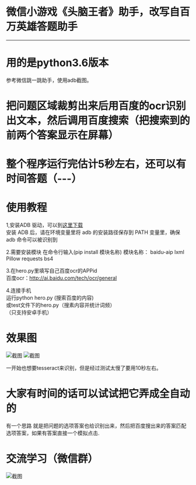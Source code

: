 # 微信小游戏《头脑王者》助手，改写自百万英雄答题助手
----------------------------------------------------------------------------------------------

# 用的是python3.6版本
参考微信跳一跳助手，使用adb截图。

# 把问题区域裁剪出来后用百度的ocr识别出文本，然后调用百度搜索（把搜索到的前两个答案显示在屏幕）

# 整个程序运行完估计5秒左右，还可以有时间答题（---）

# 使用教程
1,安装ADB 驱动，可以到[这里下载](https://adb.clockworkmod.com/)<br />
   安装 ADB 后，请在环境变量里将 adb 的安装路径保存到 PATH 变量里，确保 adb 命令可以被识别到
  
2.需要安装模块 在命令行输入(pip install 模块名称) 模块名称： baidu-aip  lxml  Pillow  requests bs4

3.在hero.py里填写自己百度ocr的APPid</br>
百度ocr：http://ai.baidu.com/tech/ocr/general

4.连接手机<br>运行python hero.py (搜索百度的内容) <br>或test文件下的hero.py（搜素内容并统计词频）<br />
（只支持安卓手机）
# 效果图
![截图](http://chuantu.biz/t6/198/1515261841x-1566687351.png)
![截图](https://github.com/wuditken/MillionHeroes/blob/master/test/1.PNG?raw=true)


一开始也想要tesseract来识别，但是经过测试太慢了要用10秒左右。
# 大家有时间的话可以试试把它弄成全自动的

有一个思路 就是把问题的选项答案也给识别出来，然后把百度搜出来的答案匹配选项答案，如果有答案直接一个模拟点击.

# 交流学习（微信群）
![截图](https://github.com/wuditken/MillionHeroes/blob/master/baiduSearch/de_qrcode.gif?raw=true)



